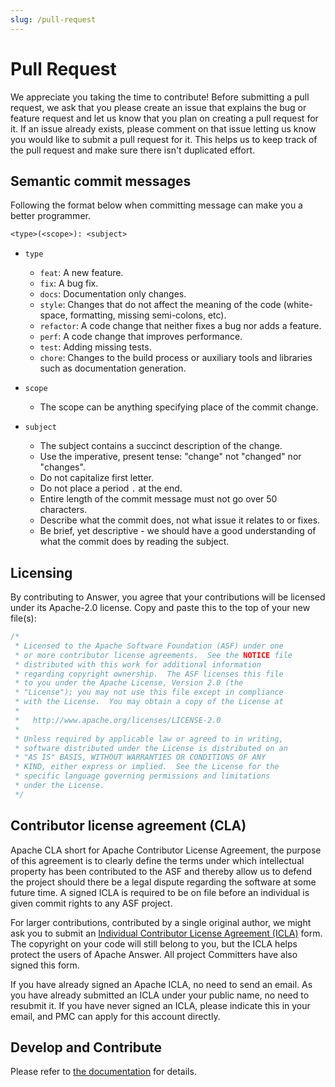 ```yaml
---
slug: /pull-request
---
```


# Pull Request

We appreciate you taking the time to contribute! Before submitting a pull request, we ask that you please create an issue that explains the bug or feature request and let us know that you plan on creating a pull request for it. If an issue already exists, please comment on that issue letting us know you would like to submit a pull request for it. This helps us to keep track of the pull request and make sure there isn't duplicated effort.

## Semantic commit messages

Following the format below when committing message can make you a better programmer.

```txt
<type>(<scope>): <subject>
```

- `type`

  - `feat`: A new feature.
  - `fix`: A bug fix.
  - `docs`: Documentation only changes.
  - `style`: Changes that do not affect the meaning of the code (white-space, formatting, missing semi-colons, etc).
  - `refactor`: A code change that neither fixes a bug nor adds a feature.
  - `perf`: A code change that improves performance.
  - `test`: Adding missing tests.
  - `chore`: Changes to the build process or auxiliary tools and libraries such as documentation generation.

- `scope`

  - The scope can be anything specifying place of the commit change.

- `subject`
  - The subject contains a succinct description of the change.
  - Use the imperative, present tense: "change" not "changed" nor "changes".
  - Do not capitalize first letter.
  - Do not place a period `.` at the end.
  - Entire length of the commit message must not go over 50 characters.
  - Describe what the commit does, not what issue it relates to or fixes.
  - Be brief, yet descriptive - we should have a good understanding of what the commit does by reading the subject.
## Licensing

By contributing to Answer, you agree that your contributions will be licensed under its Apache-2.0 license. Copy and paste this to the top of your new file(s):

```go
/*
 * Licensed to the Apache Software Foundation (ASF) under one
 * or more contributor license agreements.  See the NOTICE file
 * distributed with this work for additional information
 * regarding copyright ownership.  The ASF licenses this file
 * to you under the Apache License, Version 2.0 (the
 * "License"); you may not use this file except in compliance
 * with the License.  You may obtain a copy of the License at
 *
 *   http://www.apache.org/licenses/LICENSE-2.0
 *
 * Unless required by applicable law or agreed to in writing,
 * software distributed under the License is distributed on an
 * "AS IS" BASIS, WITHOUT WARRANTIES OR CONDITIONS OF ANY
 * KIND, either express or implied.  See the License for the
 * specific language governing permissions and limitations
 * under the License.
 */
 ```

## Contributor license agreement (CLA)

Apache CLA short for Apache Contributor License Agreement, the purpose of this agreement is to clearly define the terms under which intellectual property has been contributed to the ASF and thereby allow us to defend the project should there be a legal dispute regarding the software at some future time. A signed ICLA is required to be on file before an individual is given commit rights to any ASF project.

For larger contributions, contributed by a single original author, we might ask you to submit an [Individual Contributor License Agreement (ICLA)](https://www.apache.org/licenses/contributor-agreements.html) form. The copyright on your code will still belong to you, but the ICLA helps protect the users of Apache Answer. All project Committers have also signed this form.

If you have already signed an Apache ICLA, no need to send an email. As you have already submitted an ICLA under your public name, no need to resubmit it. If you have never signed an ICLA, please indicate this in your email, and PMC can apply for this account directly.


## Develop and Contribute

Please refer to [the documentation](/docs/development/overview) for details.


